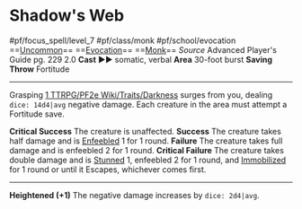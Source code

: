 # Shadow's Web
#pf/focus_spell/level_7 #pf/class/monk #pf/school/evocation 
==[Uncommon](../../../Traits/Uncommon.md)== ==[Evocation](../../../Traits/Evocation.md)== ==[Monk](../../../Traits/Monk.md)==
*Source* Advanced Player's Guide pg. 229 2.0
**Cast** ►► somatic, verbal
**Area** 30-foot burst
**Saving Throw** Fortitude

---
Grasping [1 TTRPG/PF2e Wiki/Traits/Darkness](1%20TTRPG/PF2e%20Wiki/Traits/Darkness) surges from you, dealing `dice: 14d4|avg` negative damage. Each creature in the area must attempt a Fortitude save.

**Critical Success** The creature is unaffected.
**Success** The creature takes half damage and is [Enfeebled](../../../Conditions/Enfeebled.md) 1 for 1 round.
**Failure** The creature takes full damage and is enfeebled 2 for 1 round.
**Critical Failure** The creature takes double damage and is [Stunned](../../../Conditions/Stunned.md) 1, enfeebled 2 for 1 round, and [Immobilized](../../../Conditions/Immobilized.md) for 1 round or until it Escapes, whichever comes first.

<hr>

**Heightened (+1)** The negative damage increases by `dice: 2d4|avg`.